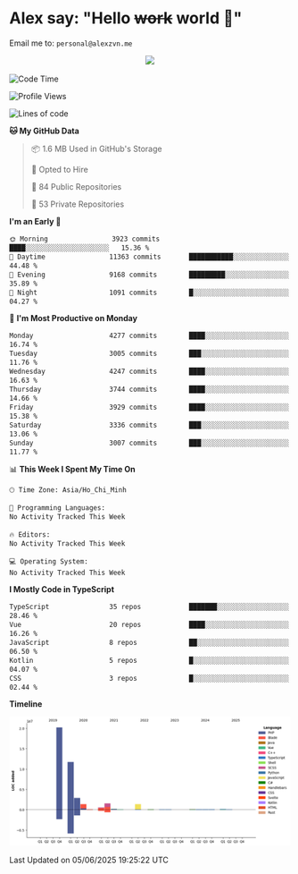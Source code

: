 # Alex say: "Hello ~~work~~ world 🐾"
Email me to: `personal@alexzvn.me`


<p align=center>
  <a href="https://skillicons.dev">
    <img src="https://skillicons.dev/icons?i=ts,js,php,nodejs,bun,vue,nuxt,react,svelte,tauri,laravel,rust,mongodb,docker,electron,redis,rabbitmq,tailwind,git,cloudflare,elysia,mysql,nginx,rollupjs,sentry,ubuntu,yarn,html,css,vite" />
  </a>
</p>

<!--START_SECTION:waka-->
![Code Time](http://img.shields.io/badge/Code%20Time-1%2C066%20hrs%2055%20mins-blue)

![Profile Views](http://img.shields.io/badge/Profile%20Views-0-blue)

![Lines of code](https://img.shields.io/badge/From%20Hello%20World%20I%27ve%20Written-40.8%20million%20lines%20of%20code-blue)

**🐱 My GitHub Data** 

> 📦 1.6 MB Used in GitHub's Storage 
 > 
> 💼 Opted to Hire
 > 
> 📜 84 Public Repositories 
 > 
> 🔑 53 Private Repositories 
 > 
**I'm an Early 🐤** 

```text
🌞 Morning                3923 commits        ████░░░░░░░░░░░░░░░░░░░░░   15.36 % 
🌆 Daytime                11363 commits       ███████████░░░░░░░░░░░░░░   44.48 % 
🌃 Evening                9168 commits        █████████░░░░░░░░░░░░░░░░   35.89 % 
🌙 Night                  1091 commits        █░░░░░░░░░░░░░░░░░░░░░░░░   04.27 % 
```
📅 **I'm Most Productive on Monday** 

```text
Monday                   4277 commits        ████░░░░░░░░░░░░░░░░░░░░░   16.74 % 
Tuesday                  3005 commits        ███░░░░░░░░░░░░░░░░░░░░░░   11.76 % 
Wednesday                4247 commits        ████░░░░░░░░░░░░░░░░░░░░░   16.63 % 
Thursday                 3744 commits        ████░░░░░░░░░░░░░░░░░░░░░   14.66 % 
Friday                   3929 commits        ████░░░░░░░░░░░░░░░░░░░░░   15.38 % 
Saturday                 3336 commits        ███░░░░░░░░░░░░░░░░░░░░░░   13.06 % 
Sunday                   3007 commits        ███░░░░░░░░░░░░░░░░░░░░░░   11.77 % 
```


📊 **This Week I Spent My Time On** 

```text
🕑︎ Time Zone: Asia/Ho_Chi_Minh

💬 Programming Languages: 
No Activity Tracked This Week

🔥 Editors: 
No Activity Tracked This Week

💻 Operating System: 
No Activity Tracked This Week
```

**I Mostly Code in TypeScript** 

```text
TypeScript               35 repos            ███████░░░░░░░░░░░░░░░░░░   28.46 % 
Vue                      20 repos            ████░░░░░░░░░░░░░░░░░░░░░   16.26 % 
JavaScript               8 repos             ██░░░░░░░░░░░░░░░░░░░░░░░   06.50 % 
Kotlin                   5 repos             █░░░░░░░░░░░░░░░░░░░░░░░░   04.07 % 
CSS                      3 repos             █░░░░░░░░░░░░░░░░░░░░░░░░   02.44 % 
```



**Timeline**

![Lines of Code chart](https://raw.githubusercontent.com/alexzvn/alexzvn/main/assets/bar_graph.png)


 Last Updated on 05/06/2025 19:25:22 UTC
<!--END_SECTION:waka-->
